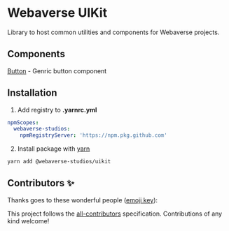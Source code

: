 # Webaverse UIKit

Library to host common utilities and components for Webaverse projects.

## Components

[Button](src/components/Button/index.tsx) - Genric button component

## Installation

1. Add registry to **.yarnrc.yml**

```yaml
npmScopes:
  webaverse-studios:
    npmRegistryServer: 'https://npm.pkg.github.com'
```

2. Install package with [yarn](https://yarnpkg.com/getting-started/install)

```bash
yarn add @webaverse-studios/uikit
```

## Contributors ✨

Thanks goes to these wonderful people ([emoji key](https://allcontributors.org/docs/en/emoji-key)):

<!-- ALL-CONTRIBUTORS-LIST:START - Do not remove or modify this section -->
<!-- prettier-ignore-start -->
<!-- markdownlint-disable -->
<!-- markdownlint-restore -->
<!-- prettier-ignore-end -->
<!-- ALL-CONTRIBUTORS-LIST:END -->

This project follows the [all-contributors](https://github.com/all-contributors/all-contributors) specification. Contributions of any kind welcome!